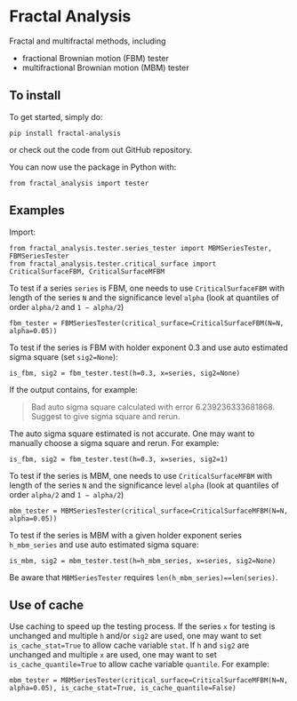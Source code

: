 # Fractal Analysis
Fractal and multifractal methods, including

- fractional Brownian motion (FBM) tester
- multifractional Brownian motion (MBM) tester

## To install
To get started, simply do:
```
pip install fractal-analysis
```
or check out the code from out GitHub repository.

You can now use the package in Python with:
```
from fractal_analysis import tester
```

## Examples
Import:
```
from fractal_analysis.tester.series_tester import MBMSeriesTester, FBMSeriesTester
from fractal_analysis.tester.critical_surface import CriticalSurfaceFBM, CriticalSurfaceMFBM
```
To test if a series ```series``` is FBM, one needs to use ```CriticalSurfaceFBM``` with length of the series ```N```
and the significance level ```alpha``` (look at quantiles of order ```alpha/2``` and ```1 − alpha/2```) 
```
fbm_tester = FBMSeriesTester(critical_surface=CriticalSurfaceFBM(N=N, alpha=0.05))
```

To test if the series is FBM with holder exponent 0.3 and use auto estimated sigma square (set ```sig2=None```):

```
is_fbm, sig2 = fbm_tester.test(h=0.3, x=series, sig2=None)
```
If the output contains, for example:
> Bad auto sigma square calculated with error 6.239236333681868. Suggest to give sigma square and rerun.

The auto sigma square estimated is not accurate. One may want to manually choose a sigma square and rerun. For example:
```
is_fbm, sig2 = fbm_tester.test(h=0.3, x=series, sig2=1)
```
To test if the series is MBM, one needs to use ```CriticalSurfaceMFBM``` with length of the series ```N```
and the significance level ```alpha``` (look at quantiles of order ```alpha/2``` and ```1 − alpha/2```) 
```
mbm_tester = MBMSeriesTester(critical_surface=CriticalSurfaceMFBM(N=N, alpha=0.05))
```
To test if the series is MBM with a given holder exponent series ```h_mbm_series``` and use auto estimated sigma square:
```
is_mbm, sig2 = mbm_tester.test(h=h_mbm_series, x=series, sig2=None)
```
Be aware that ```MBMSeriesTester``` requires ```len(h_mbm_series)==len(series)```.

## Use of cache
Use caching to speed up the testing process. If the series ```x``` for testing is unchanged and multiple ```h``` 
and/or ```sig2``` are used, one may want to set 
```is_cache_stat=True``` to allow cache variable ```stat```. If ```h``` and ```sig2``` are unchanged and multiple ```x```
are used, one may want to set ```is_cache_quantile=True``` to allow cache variable ```quantile```. For example:
```
mbm_tester = MBMSeriesTester(critical_surface=CriticalSurfaceMFBM(N=N, alpha=0.05), is_cache_stat=True, is_cache_quantile=False)
```

